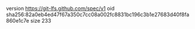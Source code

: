 version https://git-lfs.github.com/spec/v1
oid sha256:82a0eb4ed47f67a350c7cc08a002fc8831bc196c3b1e27683d40f8fa860e1c7e
size 233
